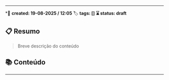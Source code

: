
---
*📅 **created: 19-08-2025 / 12:05**
🏷️ **tags: []**
**⌛ status: draft**
## 📋 Resumo

> Breve descrição do conteúdo

## 📚 Conteúdo
 
---



 
